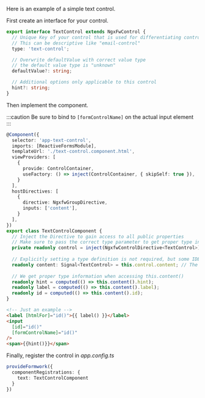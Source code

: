 Here is an example of a simple text control.

First create an interface for your control.

```ts title="text-control.type.ts"
export interface TextControl extends NgxFwControl {
  // Unique Key of your control that is used for differentiating controls
  // This can be descriptive like "email-control"
  type: 'text-control';

  // Overwrite defaultValue with correct value type
  // the default value type is "unknown"
  defaultValue?: string;

  // Additional options only applicable to this control
  hint?: string;
}
```

Then implement the component.

:::caution
Be sure to bind to `[formControlName]` on the actual input element
:::


```ts title="text-control.component.ts" group="minimal"
@Component({
  selector: 'app-text-control',
  imports: [ReactiveFormsModule],
  templateUrl: './text-control.component.html',
  viewProviders: [
    {
      provide: ControlContainer,
      useFactory: () => inject(ControlContainer, { skipSelf: true }),
    }
  ],
  hostDirectives: [
    {
      directive: NgxfwGroupDirective,
      inputs: ['content'],
    }
  ],
})
export class TextControlComponent {
  // Inject the Directive to gain access to all public properties
  // Make sure to pass the correct type parameter to get proper type information
  private readonly control = inject(NgxfwControlDirective<TextControl>);
  
  // Explicitly setting a type definition is not required, but some IDEs work better if they are present
  readonly content: Signal<TextControl> = this.control.content; // The configuration object of the control instance
  
  // We get proper type information when accessing this.content()
  readonly hint = computed(() => this.content().hint);
  readonly label = computed(() => this.content().label);
  readonly id = computed(() => this.content().id);
}
```

```html title="text-control.component.html" group="minimal"
<!-- Just an example -->
<label [htmlFor]="id()">{{ label() }}</label>
<input
  [id]="id()"
  [formControlName]="id()"
/>
<span>{{hint()}}</span>
```

Finally, register the control in _app.config.ts_

```ts title="app.config.ts"
provideFormwork({
  componentRegistrations: {
    text: TextControlComponent
  }
})
```
